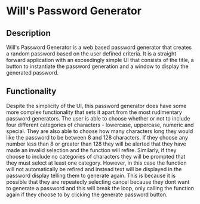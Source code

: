 # Will's Password Generator

## Description
Will's Password Generator is a web based password generator that creates a random password based on the user defined criteria. It is a straight forward application with an exceedingly simple UI that consists of the title, a button to instantiate the password generation and a window to display the generated password. 

## Functionality

Despite the simplicity of the UI, this password generator does have some more complex functionality that sets it apart from the most rudimentary password generators. The user is able to choose whether or not to include four different categories of characters - lowercase, uppercase, numeric and special. They are also able to choose how many characters long they would like the password to be between 8 and 128 characters. If they choose any number less than 8 or greater than 128 they will be alerted that they have made an invalid selection and the function will refire. Similarly, if they choose to include no categories of characters they will be prompted that they must select at least one category. However, in this case the function will not automatically be refired and instead text will be displayed in the password display telling them to generate again. This is because it is possible that they are repeatedly selecting cancel because they dont want to generate a password and this will break the loop, only calling the function again if they choose to by clicking the generate password button. 
